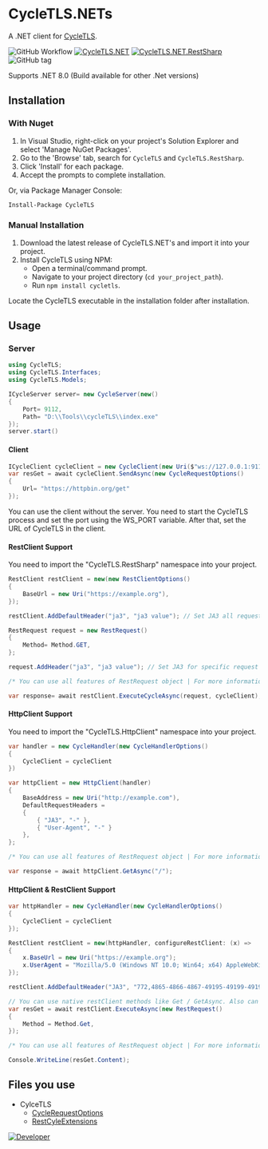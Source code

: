 
# CycleTLS.NETs

A .NET client for [CycleTLS](https://github.com/Danny-Dasilva/CycleTLS).

![GitHub Workflow](https://img.shields.io/github/actions/workflow/status/erenkrt/CycleTLS.NET/publish.yml)
[![CycleTLS.NET](https://img.shields.io/nuget/dt/CycleTLS?label=NuGet%20CycleTLS)](https://www.nuget.org/packages/CycleTLS/)
[![CycleTLS.NET.RestSharp](https://img.shields.io/nuget/dt/CycleTLS.RestSharp?label=NuGet%20CycleTLS.RestSharp)](https://www.nuget.org/packages/CycleTLS.RestSharp/)
![GitHub tag](https://img.shields.io/github/v/tag/erenkrt/cycletls.net?label=Version)

Supports .NET 8.0 (Build available for other .Net versions)
## Installation

### With Nuget
1. In Visual Studio, right-click on your project's Solution Explorer and select 'Manage NuGet Packages'.
2. Go to the 'Browse' tab, search for `CycleTLS` and `CycleTLS.RestSharp`.
3. Click 'Install' for each package.
4. Accept the prompts to complete installation.

Or, via Package Manager Console:
```bash
Install-Package CycleTLS
```

### Manual Installation

1. Download the latest release of CycleTLS.NET's and import it into your project.
2. Install CycleTLS using NPM:
   - Open a terminal/command prompt.
   - Navigate to your project directory (`cd your_project_path`).
   - Run `npm install cycletls`.

Locate the CycleTLS executable in the installation folder after installation.

## Usage

### Server

```csharp
using CycleTLS;
using CycleTLS.Interfaces;
using CycleTLS.Models;

ICycleServer server= new CycleServer(new()
{
    Port= 9112,
    Path= "D:\\Tools\\cycleTLS\\index.exe"
});
server.start()
```
#### Client
```csharp
ICycleClient cycleClient = new CycleClient(new Uri($"ws://127.0.0.1:9112"));
var resGet = await cycleClient.SendAsync(new CycleRequestOptions()
{
    Url= "https://httpbin.org/get"
});
```

You can use the client without the server. You need to start the CycleTLS process and set the port using the WS_PORT variable. After that, set the URL of CycleTLS in the client.

#### RestClient Support

You need to import the "CycleTLS.RestSharp" namespace into your project.

```csharp
RestClient restClient = new(new RestClientOptions()
{
    BaseUrl = new Uri("https://example.org"),
});

restClient.AddDefaultHeader("ja3", "ja3 value"); // Set JA3 all requests

RestRequest request = new RestRequest()
{
    Method= Method.GET,
};

request.AddHeader("ja3", "ja3 value"); // Set JA3 for specific request

/* You can use all features of RestRequest object | For more information look examples */

var response= await restClient.ExecuteCycleAsync(request, cycleClient);
```
#### HttpClient Support

You need to import the "CycleTLS.HttpClient" namespace into your project.

```csharp
var handler = new CycleHandler(new CycleHandlerOptions()
{
    CycleClient = cycleClient
})

var httpClient = new HttpClient(handler)
{
    BaseAddress = new Uri("http://example.com"),
    DefaultRequestHeaders =
    {
        { "JA3", "-" },
        { "User-Agent", "-" }
    },
};

/* You can use all features of RestRequest object | For more information look examples */

var response = await httpClient.GetAsync("/");
```

#### HttpClient & RestClient Support

```csharp
var httpHandler = new CycleHandler(new CycleHandlerOptions()
{
    CycleClient = cycleClient
});

RestClient restClient = new(httpHandler, configureRestClient: (x) =>
{
    x.BaseUrl = new Uri("https://example.org");
    x.UserAgent = "Mozilla/5.0 (Windows NT 10.0; Win64; x64) AppleWebKit/537.36 (KHTML, like Gecko) Chrome/128.0.0.0 Safari/537.36 OPR/114.0.0.0";
});

restClient.AddDefaultHeader("JA3", "772,4865-4866-4867-49195-49199-49196-49200-52393-52392-49171-49172-156-157-47-53,65037-65281-5-18-27-23-35-10-45-16-11-17513-51-13-0-43,25497-29-23-24,0");

// You can use native restClient methods like Get / GetAsync. Also can use post with form / json  or file.
var resGet = await restClient.ExecuteAsync(new RestRequest()
{
    Method = Method.Get,
});

/* You can use all features of RestRequest object | For more information look examples */

Console.WriteLine(resGet.Content);

```

## Files you use

* CylceTLS
    * [CycleRequestOptions](https://github.com/ErenKrt/CycleTLS.NET/blob/main/src/CycleTLS/Models/CycleRequestOptions.cs)
    * [RestCyleExtensions](https://github.com/ErenKrt/CycleTLS.NET/blob/main/src/CycleTLS.RestSharp/Helpers/RestCyleExtensions.cs)

[![Developer](https://img.shields.io/badge/-Developer-E4405F?style=flat-square&logo=Instagram&logoColor=white)](https://www.instagram.com/ep.eren)